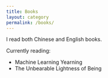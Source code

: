 ```yaml
---
title: Books
layout: category
permalink: /books/
---
```


I read both Chinese and English books.

Currently reading:

* Machine Learning Yearning
* The Unbearable Lightness of Being